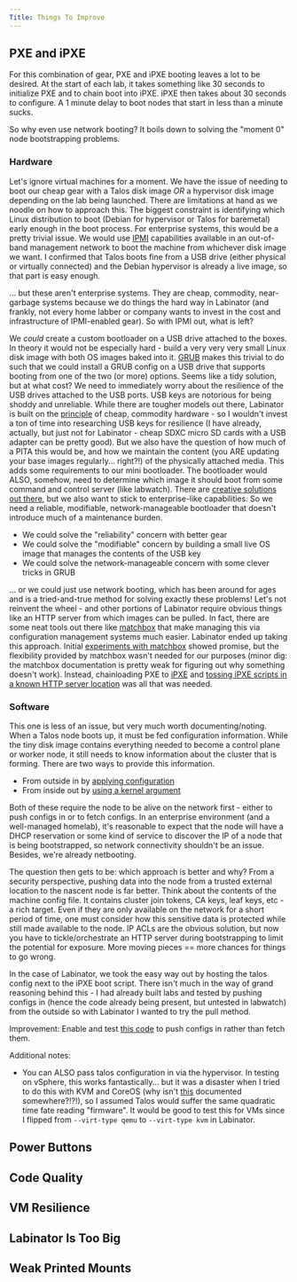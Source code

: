 ```yaml
---
Title: Things To Improve
---
```


## PXE and iPXE
For this combination of gear, PXE and iPXE booting leaves a lot to be desired.
At the start of each lab, it takes something like 30 seconds to initialize PXE and to chain boot into iPXE.
iPXE then takes about 30 seconds to configure.
A 1 minute delay to boot nodes that start in less than a minute sucks.

So why even use network booting?
It boils down to solving the "moment 0" node bootstrapping problems.

### Hardware
Let's ignore virtual machines for a moment.
We have the issue of needing to boot our cheap gear with a Talos disk image *OR* a hypervisor disk image depending on the lab being launched.
There are limitations at hand as we noodle on how to approach this.
The biggest constraint is identifying which Linux distribution to boot (Debian for hypervisor or Talos for baremetal) early enough in the boot process.
For enterprise systems, this would be a pretty trivial issue.
We would use [IPMI](https://en.wikipedia.org/wiki/Intelligent_Platform_Management_Interface) capabilities available in an out-of-band management network to boot the machine from whichever disk image we want.
I confirmed that Talos boots fine from a USB drive (either physical or virtually connected) and the Debian hypervisor is already a live image, so that part is easy enough.

... but these aren't enterprise systems.
They are cheap, commodity, near-garbage systems because we do things the hard way in Labinator (and frankly, not every home labber or company wants to invest in the cost and infrastructure of IPMI-enabled gear).
So with IPMI out, what is left?

We *could* create a custom bootloader on a USB drive attached to the boxes.
In theory it would not be especially hard - build a very very very small Linux disk image with both OS images baked into it.
[GRUB](https://www.gnu.org/software/grub/) makes this trivial to do such that we could install a GRUB config on a USB drive that supports booting from one of the two (or more) options.
Seems like a tidy solution, but at what cost?
We need to immediately worry about the resilience of the USB drives attached to the USB ports.
USB keys are notorious for being shoddy and unreliable.
While there are tougher models out there, Labinator is built on the [principle](/docs/about/#goals-and-principles) of cheap, commodity hardware - so I wouldn't invest a ton of time into researching USB keys for resilience (I have already, actually, but just not for Labinator - cheap SDXC micro SD cards with a USB adapter can be pretty good).
But we also have the question of how much of a PITA this would be, and how we maintain the content (you ARE updating your base images regularly... right?!) of the physically attached media.
This adds some requirements to our mini bootloader.
The bootloader would ALSO, somehow, need to determine which image it should boot from some command and control server (like labwatch).
There are [creative solutions out there](https://chris.boyle.name/blog/2023/04/controlling-grub-from-the-network/), but we also want to stick to enterprise-like capabilities.
So we need a reliable, modifiable, network-manageable bootloader that doesn't introduce much of a maintenance burden.
* We could solve the "reliability" concern with better gear
* We could solve the "modifiable" concern by building a small live OS image that manages the contents of the USB key
* We could solve the network-manageable concern with some clever tricks in GRUB

... or we could just use network booting, which has been around for ages and is a tried-and-true method for solving exactly these problems!
Let's not reinvent the wheel - and other portions of Labinator require obvious things like an HTTP server from which images can be pulled.
In fact, there are some neat tools out there like [matchbox](https://matchbox.psdn.io/) that make managing this via configuration management systems much easier.
Labinator ended up taking this approach.
Initial [experiments with matchbox](https://github.com/DRuggeri/labinator_chef/blob/main/recipes/matchbox.rb) showed promise, but the flexibility provided by matchbox wasn't needed for our purposes (minor dig: the matchbox documentation is pretty weak for figuring out why something doesn't work).
Instead, chainloading PXE to [iPXE](https://ipxe.org/) and [tossing iPXE scripts in a known HTTP server location](https://ipxe.org/) was all that was needed.


### Software
This one is less of an issue, but very much worth documenting/noting.
When a Talos node boots up, it must be fed configuration information.
While the tiny disk image contains everything needed to become a control plane or worker node, it still needs to know information about the cluster that is forming.
There are two ways to provide this information.
* From outside in by [applying configuration](https://www.talos.dev/v1.10/introduction/getting-started/#apply-configuration)
* From inside out by [using a kernel argument](https://www.talos.dev/v1.10/reference/kernel/#talosconfig)

Both of these require the node to be alive on the network first - either to push configs in or to fetch configs.
In an enterprise environment (and a well-managed homelab), it's reasonable to expect that the node will have a DHCP reservation or some kind of service to discover the IP of a node that is being bootstrapped, so network connectivity shouldn't be an issue.
Besides, we're already netbooting.

The question then gets to be: which approach is better and why?
From a security perspective, pushing data into the node from a trusted external location to the nascent node is far better.
Think about the contents of the machine config file.
It contains cluster join tokens, CA keys, leaf keys, etc - a rich target.
Even if they are only available on the network for a short period of time, one must consider how this sensitive data is protected while still made available to the node.
IP ACLs are the obvious solution, but now you have to tickle/orchestrate an HTTP server during bootstrapping to limit the potential for exposure.
More moving pieces == more chances for things to go wrong.

In the case of Labinator, we took the easy way out by hosting the talos config next to the iPXE boot script.
There isn't much in the way of grand reasoning behind this - I had already built labs and tested by pushing configs in (hence the code already being present, but untested in labwatch) from the outside so with Labinator I wanted to try the pull method.

Improvement: Enable and test [this code](https://github.com/DRuggeri/labinator_labwatch/blob/b10e6c0731aeade766b6e700c494a00785316aa2/talosinitializer/talosinitializer.go#L355) to push configs in rather than fetch them.

Additional notes:
* You can ALSO pass talos configuration in via the hypervisor. In testing on vSphere, this works fantastically... but it was a disaster when I tried to do this with KVM and CoreOS (why isn't [this](https://github.com/coreos/ignition/blob/2ef5a3a86fa099a19ccae91dba08a60492c90673/internal/providers/qemu/qemu_fwcfg.go#L100) documented somewhere?!?!), so I assumed Talos would suffer the same quadratic time fate reading "firmware". It would be good to test this for VMs since I flipped from `--virt-type qemu` to `--virt-type kvm` in Labinator.


## Power Buttons

## Code Quality

## VM Resilience

## Labinator Is Too Big

## Weak Printed Mounts